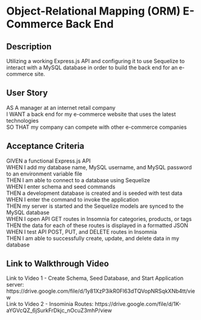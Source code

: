 # Object-Relational Mapping (ORM) E-Commerce Back End 

<h2>Description</h2>
Utilizing a working Express.js API and configuring it to use Sequelize to interact with a MySQL database in order to build the back end for an e-commerce site. 

<h2>User Story</h2>
AS A manager at an internet retail company<br>
I WANT a back end for my e-commerce website that uses the latest technologies<br>
SO THAT my company can compete with other e-commerce companies<br>

<h2>Acceptance Criteria</h2>
GIVEN a functional Express.js API<br>
WHEN I add my database name, MySQL username, and MySQL password to an environment variable file<br>
THEN I am able to connect to a database using Sequelize<br>
WHEN I enter schema and seed commands<br>
THEN a development database is created and is seeded with test data<br>
WHEN I enter the command to invoke the application<br>
THEN my server is started and the Sequelize models are synced to the MySQL database<br>
WHEN I open API GET routes in Insomnia for categories, products, or tags<br>
THEN the data for each of these routes is displayed in a formatted JSON<br>
WHEN I test API POST, PUT, and DELETE routes in Insomnia<br>
THEN I am able to successfully create, update, and delete data in my database<br>

<h2> Link to Walkthrough Video </h2>
Link to Video 1 - Create Schema, Seed Database, and Start Application server: https://drive.google.com/file/d/1y81XzP3ikR0Fl63dTQVopNRSqkXNb4tt/view
<br>
Link to Video 2 - Insominia Routes: https://drive.google.com/file/d/1K-aYGVcQZ_6jSurkFrDkjc_nOcuZ3mhP/view

